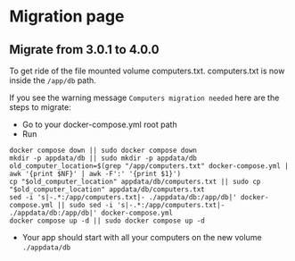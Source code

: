 # Migration page

## Migrate from 3.0.1 to 4.0.0

To get ride of the file mounted volume computers.txt. computers.txt is now inside the `/app/db` path.

If you see the warning message `Computers migration needed` here are the steps to migrate:

- Go to your docker-compose.yml root path
- Run
```
docker compose down || sudo docker compose down
mkdir -p appdata/db || sudo mkdir -p appdata/db
old_computer_location=$(grep "/app/computers.txt" docker-compose.yml | awk '{print $NF}' | awk -F':' '{print $1}')
cp "$old_computer_location" appdata/db/computers.txt || sudo cp "$old_computer_location" appdata/db/computers.txt
sed -i 's|-.*:/app/computers.txt|- ./appdata/db:/app/db|' docker-compose.yml || sudo sed -i 's|-.*:/app/computers.txt|- ./appdata/db:/app/db|' docker-compose.yml
docker compose up -d || sudo docker compose up -d
```
- Your app should start with all your computers on the new volume `./appdata/db`
